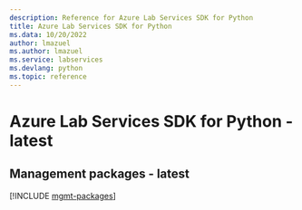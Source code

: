 ```yaml
---
description: Reference for Azure Lab Services SDK for Python
title: Azure Lab Services SDK for Python
ms.data: 10/20/2022
author: lmazuel
ms.author: lmazuel
ms.service: labservices
ms.devlang: python
ms.topic: reference
---
```

# Azure Lab Services SDK for Python - latest

## Management packages - latest
[!INCLUDE [mgmt-packages](lab-services-mgmt-index.md)]